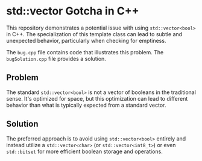 # std::vector<bool> Gotcha in C++
This repository demonstrates a potential issue with using `std::vector<bool>` in C++. The specialization of this template class can lead to subtle and unexpected behavior, particularly when checking for emptiness.

The `bug.cpp` file contains code that illustrates this problem. The `bugSolution.cpp` file provides a solution.

## Problem
The standard `std::vector<bool>` is not a vector of booleans in the traditional sense.  It's optimized for space, but this optimization can lead to different behavior than what is typically expected from a standard vector.

## Solution
The preferred approach is to avoid using `std::vector<bool>` entirely and instead utilize a `std::vector<char>` (or `std::vector<int8_t>`) or even `std::bitset` for more efficient boolean storage and operations.